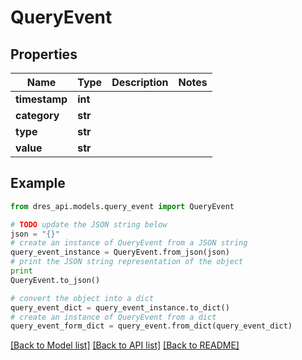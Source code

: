 # QueryEvent


## Properties
Name | Type | Description | Notes
------------ | ------------- | ------------- | -------------
**timestamp** | **int** |  | 
**category** | **str** |  | 
**type** | **str** |  | 
**value** | **str** |  | 

## Example

```python
from dres_api.models.query_event import QueryEvent

# TODO update the JSON string below
json = "{}"
# create an instance of QueryEvent from a JSON string
query_event_instance = QueryEvent.from_json(json)
# print the JSON string representation of the object
print
QueryEvent.to_json()

# convert the object into a dict
query_event_dict = query_event_instance.to_dict()
# create an instance of QueryEvent from a dict
query_event_form_dict = query_event.from_dict(query_event_dict)
```
[[Back to Model list]](../README.md#documentation-for-models) [[Back to API list]](../README.md#documentation-for-api-endpoints) [[Back to README]](../README.md)


